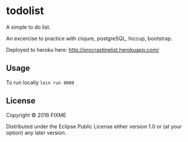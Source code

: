 # todolist

A simple to do list.

An excercise to practice with clojure, postgreSQL, hiccup, bootstrap.

Deployed to heroku here: http://procrastinelist.herokuapp.com/

## Usage

To run locally
`lein run 8000`

## License

Copyright © 2016 FIXME

Distributed under the Eclipse Public License either version 1.0 or (at
your option) any later version.
